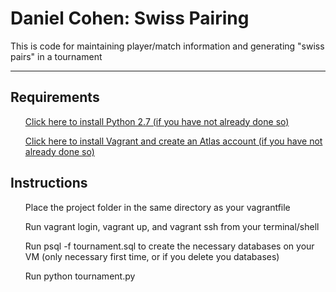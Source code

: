 <h1>Daniel Cohen: Swiss Pairing</h1>

<p> This is code for maintaining player/match information 
and generating "swiss pairs" in a tournament</p>

<hr>

<h2>Requirements</h2>
<ul><a href="https://www.python.org/downloads/release/python-2712/">
Click here to install Python 2.7 (if you have not already done so)</a></ul>
<ul><a href="https://www.vagrantup.com/">
Click here to install Vagrant and create an Atlas account (if you have not already done so)</a></ul>

<h2>Instructions</h2>
<ul>Place the project folder in the same directory as your vagrantfile</ul>
<ul>Run vagrant login, vagrant up, and vagrant ssh from your terminal/shell</ul>
<ul>Run psql -f tournament.sql to create the necessary databases on your VM 
(only necessary first time, or if you delete you databases)</ul>
<ul>Run python tournament.py</ul>
